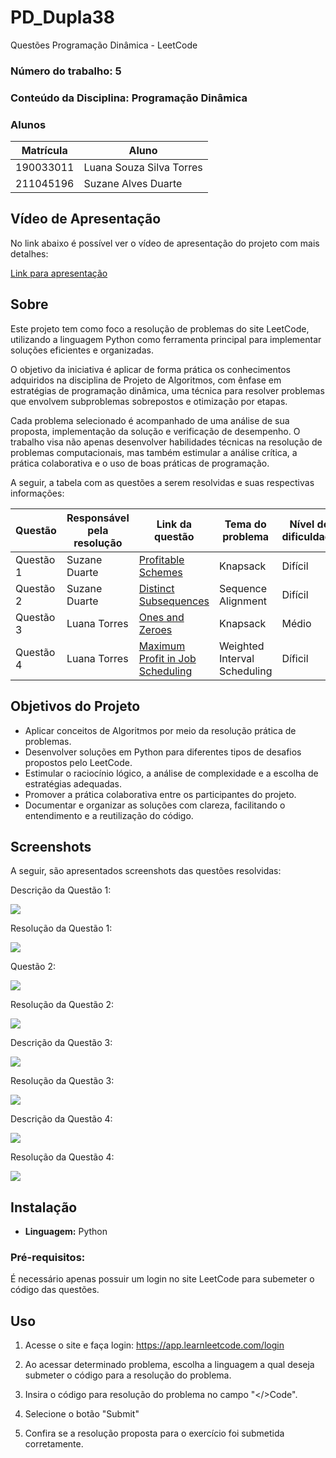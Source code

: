 # PD_Dupla38
Questões Programação Dinâmica - LeetCode

### **Número do trabalho:** 5
### **Conteúdo da Disciplina:** Programação Dinâmica

### **Alunos**

| Matrícula   | Aluno                                       |
|-------------|---------------------------------------------|
| 190033011   |  Luana Souza Silva Torres          |
| 211045196   | Suzane Alves Duarte        |

## **Vídeo de Apresentação**

No link abaixo é possível ver o vídeo de apresentação do projeto com mais detalhes:

[Link para apresentação](...)

## **Sobre**

Este projeto tem como foco a resolução de problemas do site LeetCode, utilizando a linguagem Python como ferramenta principal para implementar soluções eficientes e organizadas.

O objetivo da iniciativa é aplicar de forma prática os conhecimentos adquiridos na disciplina de Projeto de Algoritmos, com ênfase em estratégias de programação dinâmica, uma técnica para resolver problemas que envolvem subproblemas sobrepostos e otimização por etapas.

Cada problema selecionado é acompanhado de uma análise de sua proposta, implementação da solução e verificação de desempenho. O trabalho visa não apenas desenvolver habilidades técnicas na resolução de problemas computacionais, mas também estimular a análise crítica, a prática colaborativa e o uso de boas práticas de programação.

A seguir, a tabela com as questões a serem resolvidas e suas respectivas informações:

| Questão | Responsável pela resolução | Link da questão | Tema do problema | Nível de dificuldade |
|--------|---------------------------|----------------|------------------------|----------------------|
|Questão 1| Suzane Duarte | [Profitable Schemes](https://leetcode.com/problems/profitable-schemes/description/) | Knapsack | Difícil |
|Questão 2| Suzane Duarte | [Distinct Subsequences](https://leetcode.com/problems/distinct-subsequences/) | Sequence Alignment  | Difícil |
|Questão 3| Luana Torres | [Ones and Zeroes](https://leetcode.com/problems/ones-and-zeroes/) | Knapsack | Médio |
|Questão 4| Luana Torres |[Maximum Profit in Job Scheduling](https://leetcode.com/problems/maximum-profit-in-job-scheduling/) | Weighted Interval Scheduling | Díficil |


## **Objetivos do Projeto**

- Aplicar conceitos de Algoritmos por meio da resolução prática de problemas.
- Desenvolver soluções em Python para diferentes tipos de desafios propostos pelo LeetCode.
- Estimular o raciocínio lógico, a análise de complexidade e a escolha de estratégias adequadas. 
- Promover a prática colaborativa entre os participantes do projeto.
- Documentar e organizar as soluções com clareza, facilitando o entendimento e a reutilização do código.


## **Screenshots**

A seguir, são apresentados screenshots das questões resolvidas: 

Descrição da Questão 1:

![](assets/questao1.png)

Resolução da Questão 1: 

![](assets/ProfitableSchemes.png)

Questão 2:

![](assets/questao2.png)

Resolução da Questão 2: 

![](assets/DistinctSubsequences.png)

Descrição da Questão 3:

![](assets\474Problem.PNG) 

Resolução da Questão 3: 

![](assets\474Resolution.PNG) 

Descrição da Questão 4:

![](assets\1235Problem.PNG) 

Resolução da Questão 4: 

![](assets\1235Resolution.PNG) 

## **Instalação**

- **Linguagem:** Python  

### **Pré-requisitos:**  

É necessário apenas possuir um login no site LeetCode para subemeter o código das questões. 

## **Uso**

1. Acesse o site e faça login: https://app.learnleetcode.com/login

2. Ao acessar determinado problema, escolha a linguagem a qual deseja submeter o código para a resolução do problema.

3. Insira o código para resolução do problema no campo "</>Code". 

4. Selecione o botão "Submit" 

5. Confira se a resolução proposta para o exercício foi submetida corretamente.
